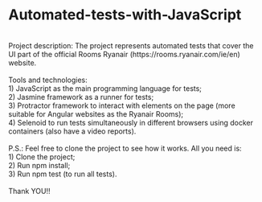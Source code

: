 # Automated-tests-with-JavaScript
<br>
Project description: The project represents automated tests that cover the UI part of the official Rooms Ryanair (https://rooms.ryanair.com/ie/en) website.
<br><br>
Tools and technologies: 
<br>
1) JavaScript as the main programming language for tests;
<br>
2) Jasmine framework as a runner for tests;
<br>
3) Protractor framework to interact with elements on the page (more suitable for Angular websites as the Ryanair Rooms);
<br>
4) Selenoid to run tests simultaneously in different browsers using docker containers (also have a video reports).
<br><br>
P.S.: Feel free to clone the project to see how it works. All you need is:
<br>
1) Clone the project;
<br>
2) Run npm install;
<br>
3) Run npm test (to run all tests).
<br><br>
Thank YOU!!
